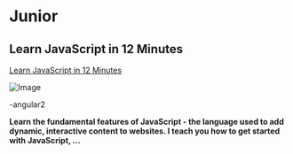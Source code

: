 # Junior

## Learn JavaScript in 12 Minutes

[Learn JavaScript in 12 Minutes](https://www.youtube.com/watch?v=Ukg_U3CnJWI)

![Image](https://i.ytimg.com/vi/Ukg_U3CnJWI/default.jpg)

-angular2

**Learn the fundamental features of JavaScript - the language used to add dynamic, interactive content to websites. I teach you how to get started with JavaScript, ...**


